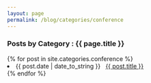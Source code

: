 ```yaml
---
layout: page
permalink: /blog/categories/conference
---
```


<h3> Posts by Category : {{ page.title }} </h3>

<div class="card">
{% for post in site.categories.conference %}
 <li class="category-posts"><span>{{ post.date | date_to_string }}</span> &nbsp; <a href="{{ post.url }}">{{ post.title }}</a></li>
{% endfor %}
</div>
